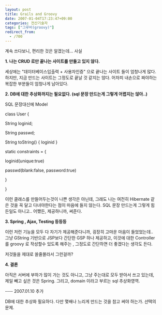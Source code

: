 ```yaml
---
layout: post
title: Grails and Groovy
date: 2007-01-04T17:23:47+09:00
categories: 전산기술자
tags: ["그루비(groovy)"]
redirect_from:
  - /700
---
```


계속 쓰다보니, 편리한 것은 알겠는데... 사실

<strong>1. 나는 CRUD 로만 끝나는 사이트를 만들고 있지 않다.</strong>

세상에는 "데이터베이스입출력 + 사용자인증" 으로 끝나는 사이트 들이 엄청나게 많다. 하지만, 지금 만드는 사이트는 그정도로 끝날 것 같지는 않다. 어차피 내손으로 짜야하는 복잡한 부분들이 엄청나게 남아있다.

<strong>2. DB에 대한 추상화까지는 필요없다. (sql 문장 만드는게 그렇게 어렵지는 않아..)</strong>

SQL 문장대신에 Model

class User {

 String loginid;

 String passwd;

 String toString() { loginid }

 static constraints = {

  loginid(unique:true)

  passwd(blank:false, password:true)

 }

}

이런 클래스를 만들어두는것이 나쁜 생각은 아닌데, 그래도 나는 여전히 Hibernate 같은 것을 꼭 달고 다녀야한다는 점이 마음에 들지 않는다. SQL 문장 만드는게 그렇게 힘든일도 아니고.. 어쨌든, 제공하니까, 써준다.

<strong>3. Spring , Ajax, Testing 등등등</strong>

이런 저런 기능을 모두 다 자기가 제공해준다니까, 굉장히 고마운 마음이 들었었는데.. 그냥 GString 기반으로 JSP보다 간단한 GSP 하나 제공하고, 이것에 대한 Controller 를 groovy 로 작성할수 있도록 해주는 , 그정도로 간단하면 더 좋겠다는 생각도 든다.

저것들을 제대로 쓸줄몰라서 그런걸까?

<strong>4. 결론</strong>

아직은 서버에 부하가 많이 가는 것도 아니고, 그냥 주는대로 모두 받아서 쓰고 있는데, 제일 빼고 싶은 것은 Spring. 그리고, domain 이라고 부르는 sql 추상화영역.

---- 2007.01.10 추가

DB에 대한 추상화 필요하다. 다만 몇배나 느리게 만드는 것을 참고 써야 하는가. 선택의 문제.
